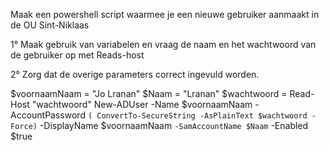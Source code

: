 Maak een powershell script waarmee je een nieuwe gebruiker aanmaakt in de OU Sint-Niklaas

1° Maak gebruik van variabelen en vraag de naam en het wachtwoord van de gebruiker op met Reads-host

2° Zorg dat de overige parameters correct ingevuld worden.

$voornaamNaam = "Jo Lranan"
$Naam = "Lranan"
$wachtwoord = Read-Host "wachtwoord"
New-ADUser -Name $voornaamNaam -AccountPassword `
( ConvertTo-SecureString -AsPlainText $wachtwoord -Force) `
-DisplayName $voornaamNaam `
-SamAccountName $Naam `
-Enabled $true
